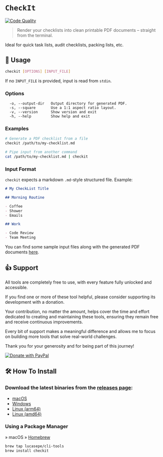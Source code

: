 # `CheckIt`

[![Code Quality](https://img.shields.io/badge/Code_Quality-A+-brightgreen?style=for-the-badge&logo=go&logoColor=white)](https://goreportcard.com/report/github.com/lucasepe/checkit)



> Render your checklists into clean printable PDF documents – straight from the terminal.

Ideal for quick task lists, audit checklists, packing lists, etc.


## 🔧 Usage

```sh
checkit [OPTIONS] [INPUT_FILE]
```

If no `INPUT_FILE` is provided, input is read from `stdin`.


### Options

```
  -o, --output-dir   Output directory for generated PDF.
  -s, --square       Use a 1:1 aspect ratio layout.
  -v, --version      Show version and exit
  -h, --help         Show help and exit
```

### Examples

```sh
# Generate a PDF checklist from a file
checkit /path/to/my-checklist.md

# Pipe input from another command
cat /path/to/my-checklist.md | checkit
```


### Input Format

`checkit` expects a markdown `.md`-style structured file. Example:

```md
# My CheckList Title

## Morning Routine

- Coffee
- Shower
- Emails

## Work

- Code Review
- Team Meeting
```

You can find some sample input files along with the generated PDF documents [here](./testdata).

## 👍 Support

All tools are completely free to use, with every feature fully unlocked and accessible.

If you find one or more of these tool helpful, please consider supporting its development with a donation.

Your contribution, no matter the amount, helps cover the time and effort dedicated to creating and maintaining these tools, ensuring they remain free and receive continuous improvements.

Every bit of support makes a meaningful difference and allows me to focus on building more tools that solve real-world challenges.

Thank you for your generosity and for being part of this journey!

[![Donate with PayPal](https://img.shields.io/badge/💸-Tip%20me%20on%20PayPal-0070ba?style=for-the-badge&logo=paypal&logoColor=white)](https://www.paypal.com/cgi-bin/webscr?cmd=_s-xclick&hosted_button_id=FV575PVWGXZBY&source=url)


## 🛠️ How To Install

### Download the latest binaries from the [releases page](https://github.com/lucasepe/checkit/releases/latest):

- [macOS](https://github.com/lucasepe/checkit/releases/latest)
- [Windows](https://github.com/lucasepe/checkit/releases/latest)
- [Linux (arm64)](https://github.com/lucasepe/checkit/releases/latest)
- [Linux (amd64)](https://github.com/lucasepe/checkit/releases/latest)

### Using a Package Manager

» macOS » [Homebrew](https://brew.sh/)

```sh
brew tap lucasepe/cli-tools
brew install checkit
```